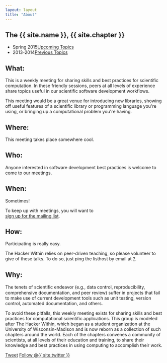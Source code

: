 ```yaml
---
layout: layout
title: "About"
---
```


<!-- You can edit this whole page, remove it, or use it as basis for any non-post pages you have. -->
<section class="content">

The {{ site.name }}, {{ site.chapter }}
========================================

<ul class="listing">
<li> 
<span>Spring 2015</span><a href="{{ site.url }}/upcoming.html">Upcoming Topics</a>
</li>
<li>
<span>2013-2014</span><a href="{{ site.url }}/previous.html">Previous Topics</a>
</li>
</ul>


What:
-----

This is a weekly meeting for sharing skills and best practices for 
scientific computation. In these friendly sessions, peers at all levels 
of experience share topics useful in our scientific software development 
workflows.

This meeting would be a great venue for introducing new libraries, 
showing off useful features of a scientific library or programming 
language you're using, or bringing up a computational problem you're 
having.

Where: 
-----

This meeting takes place somewhere cool.


Who:
-----

Anyone interested in software development best practices is welcome to 
come to our meetings.


When:
-----


Sometimes!

To keep up with meetings, you will want to  
[sign up for the mailing list](https://?).



How:
-----

Participating is really easy. 

The Hacker Within relies on peer-driven teaching, so please volunteer to 
give of these talks. To do so, just ping the listhost by email at 
[?](mailto:?).


Why:
------


The tenets of scientiﬁc endeavor (e.g., data control, reproducibility, 
comprehensive documentation, and peer review) suffer in projects that fail 
to make use of current development tools such as unit testing, version 
control, automated documentation, and others.


To avoid these pitfalls, this weekly meeting exists for sharing skills and best practices for 
computational scientific applications. This group is modeled after The 
Hacker Within, which  began as a student organization at the University of Wisconsin-Madison and 
is now reborn as a collection of such chapters around the world. Each of 
the chapters convenes a community of scientists, at all levels of their 
education and training, to share their knowledge and best practices in 
using computing to accomplish their work.

<a href="http://twitter.com/share" class="twitter-share-button" data-count="none" data-via="{{ site.twitter }}">Tweet</a>
<a href="http://twitter.com/{{ site.twitter }}" class="twitter-follow-button" data-show-count="false">Follow @{{ site.twitter }}</a>
<script src="http://platform.twitter.com/widgets.js" type="text/javascript"></script>
</section>
